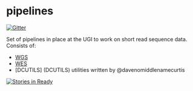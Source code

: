 # pipelines

[![Gitter](https://badges.gitter.im/Join%20Chat.svg)](https://gitter.im/vplagnol/pipelines?utm_source=badge&utm_medium=badge&utm_campaign=pr-badge&utm_content=badge)

Set of pipelines in place at the UGI to work on short read sequence data.
Consists of:

* [WGS](WGS)
* [WES](WES)
* [DCUTILS] (DCUTILS) utilities written by @davenomiddlenamecurtis


[![Stories in Ready](https://badge.waffle.io/pontikos/pipelines.png?label=ready&title=Ready)](http://waffle.io/pontikos/pipelines)
